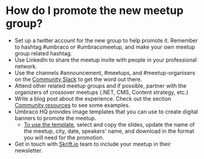  
# How do I promote the new meetup group? 

- Set up a twitter account for the new group to help promote it. Remember to hashtag #umbraco or #umbracomeetup, and make your own meetup group related hashtag.
- Use LinkedIn to share the meetup invite with people in your professional network.
- Use the channels #announcement, #meetups, and #meetup-organisers on the [Community Slack](http://umbracians.chat/) to get the word out there. 
- Attend other related meetup groups and if possible, partner with the organizers of crossover meetups (.NET, CMS, Content strategy, etc.)
- Write a blog post about the experience. Check out the section [Community resources](#community-resources) to see some examples. 
- Umbraco HQ provides image templates that you can use to create digital banners to promote the meetup. 
  - [To use the template](https://drive.google.com/open?id=13em4nVjEh46tMl7hFVoTHs1UgOEYydBw6qQXok8uni8), select and copy the slides, update the name of the meetup, city, date, speakers' name, and download in the format you will need for the promotion.
 - Get in touch with [Skrift.io](https://skrift.io/contact-us/) team to include your meetup in their newsletter.
